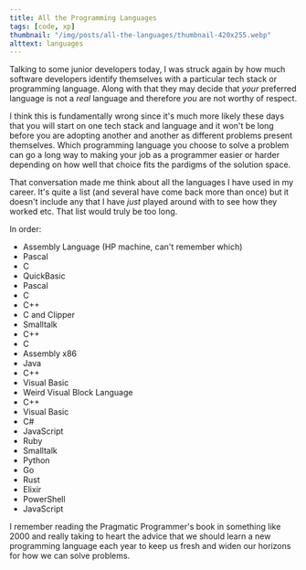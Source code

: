 ```yaml
---
title: All the Programming Languages
tags: [code, xp]
thumbnail: "/img/posts/all-the-languages/thumbnail-420x255.webp"
alttext: languages
---
```


Talking to some junior developers today, I was struck again by how much software developers identify
themselves with a particular tech stack or programming language. Along with that they may decide that _your_
preferred language is not a _real_ language and therefore _you_ are not worthy of respect.

I think this is fundamentally wrong since it's much more likely these days that you will start on one
tech stack and language and it won't be long before you are adopting another and another as different
problems present themselves. Which programming language you choose to solve a problem can go a long way
to making your job as a programmer easier or harder depending on how well that choice fits the pardigms
of the solution space.

That conversation made me think about all the languages I have used in my career. It's quite a list (and several have come back more than once) but it
doesn't include any that I have _just_ played around with to see how they worked etc. That list would truly be too long.

In order:

- Assembly Language (HP machine, can't remember which)
- Pascal
- C
- QuickBasic
- Pascal
- C
- C++
- C and Clipper
- Smalltalk
- C++
- C
- Assembly x86
- Java
- C++
- Visual Basic
- Weird Visual Block Language
- C++
- Visual Basic
- C#
- JavaScript
- Ruby
- Smalltalk
- Python
- Go
- Rust
- Elixir
- PowerShell
- JavaScript

I remember reading the Pragmatic Programmer's book in something like 2000 and really taking to heart the advice that we should learn a new programming language each year to keep us fresh and widen our horizons for
how we can solve problems.
